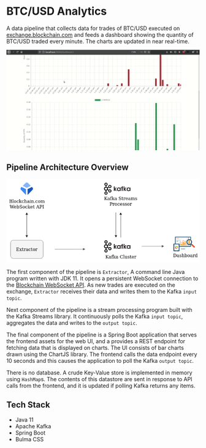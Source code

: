 # BTC/USD Analytics

A data pipeline that collects data for trades of BTC/USD executed on 
[exchange.blockchain.com](https://exchange.blockchain.com) and feeds a dashboard showing the quantity of
BTC/USD traded every minute. The charts are updated in near real-time.

![demo](crypto-demo.gif)

## Pipeline Architecture Overview

![architecture-diagram](crypto-anly.png)

The first component of the pipeline is `Extractor`, A command line Java program written with JDK 11. It opens a 
persistent WebSocket connection to the [Blockchain WebSocket API](https://exchange.blockchain.com/api/#websocket-api). 
As new trades are executed on the exchange, `Extractor` receives their data and writes them to the Kafka `input topic`.  

Next component of the pipeline is a stream processing program built with the Kafka Streams library. It continuously 
polls the Kafka `input topic`, aggregates the data and writes to the `output topic`.

The final component of the pipeline is a Spring Boot application that serves the frontend assets for the web UI, and 
a provides a REST endpoint for fetching data that is displayed on charts. The UI consists of bar charts drawn using 
the ChartJS library. The frontend calls the data endpoint every 10 seconds and this causes the application to poll 
the Kafka `output topic`.

There is no database. A crude Key-Value store is implemented in memory using `HashMap`s. The contents of this datastore
are sent in response to API calls from the frontend, and it is updated if polling Kafka returns any items.

## Tech Stack

* Java 11
* Apache Kafka
* Spring Boot
* Bulma CSS
